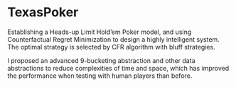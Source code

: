 # TexasPoker

Establishing a Heads-up Limit Hold’em Poker model, and using Counterfactual Regret Minimization to design a highly intelligent system. The optimal strategy is selected by CFR algorithm with bluff strategies. 

I proposed an advanced 9-bucketing abstraction and other data abstractions to reduce complexities of time and space, which has improved the performance when testing with human players than before.